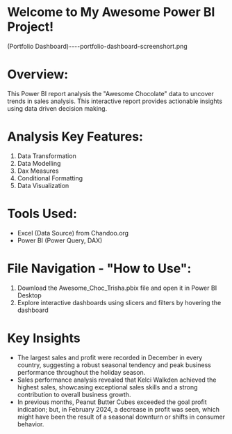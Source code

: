 # Welcome to My Awesome Power BI Project!

(Portfolio Dashboard)----portfolio-dashboard-screenshort.png

# Overview:
This Power BI report analysis the "Awesome Chocolate" data to uncover trends in sales analysis. This interactive report provides actionable insights using data driven decision making.

# Analysis Key Features:
1.	Data Transformation
2.	Data Modelling
3.	Dax Measures
4.	Conditional Formatting
5.	Data Visualization

# Tools Used:
* Excel (Data Source) from Chandoo.org
* Power BI (Power Query, DAX)

# File Navigation - "How to Use":
1.	Download the Awesome_Choc_Trisha.pbix file and open it in Power BI Desktop
2.	Explore interactive dashboards using slicers and filters by hovering the dashboard
   
# Key Insights
- The largest sales and profit were recorded in December in every country, suggesting a robust seasonal tendency and peak business performance throughout the holiday season.
-  Sales performance analysis revealed that Kelci Walkden achieved the highest sales, showcasing exceptional sales skills and a strong contribution to overall business growth.
- In previous months, Peanut Butter Cubes exceeded the goal profit indication; but, in February 2024, a decrease in profit was seen, which might have been the result of a seasonal downturn or shifts in consumer behavior.
